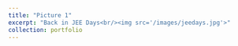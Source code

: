 ```yaml
---
title: "Picture 1"
excerpt: "Back in JEE Days<br/><img src='/images/jeedays.jpg'>"
collection: portfolio
---
```

